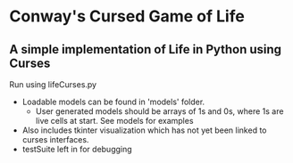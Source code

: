 # Conway's Cursed Game of Life
## A simple implementation of Life in Python using Curses
Run using lifeCurses.py
* Loadable models can be found in 'models' folder.
  * User generated models should be arrays of 1s and 0s, where 1s are live cells at start. See models for examples
* Also includes tkinter visualization which has not yet been linked to curses interfaces.
* testSuite left in for debugging
